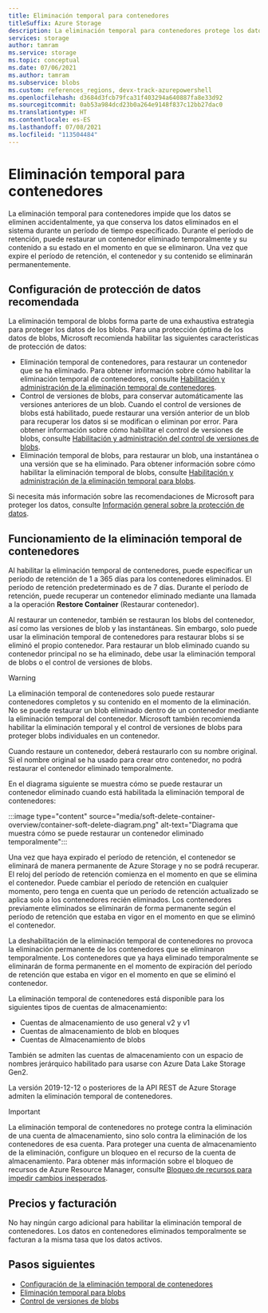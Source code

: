 ```yaml
---
title: Eliminación temporal para contenedores
titleSuffix: Azure Storage
description: La eliminación temporal para contenedores protege los datos para que pueda recuperarlos más fácilmente si una aplicación u otro usuario de la cuenta de almacenamiento los modifican o eliminan por error.
services: storage
author: tamram
ms.service: storage
ms.topic: conceptual
ms.date: 07/06/2021
ms.author: tamram
ms.subservice: blobs
ms.custom: references_regions, devx-track-azurepowershell
ms.openlocfilehash: d3684d3fcb79fca31f403294a640887fa8e33d92
ms.sourcegitcommit: 0ab53a984dcd23b0a264e9148f837c12bb27dac0
ms.translationtype: HT
ms.contentlocale: es-ES
ms.lasthandoff: 07/08/2021
ms.locfileid: "113504484"
---
```

# <a name="soft-delete-for-containers"></a>Eliminación temporal para contenedores

La eliminación temporal para contenedores impide que los datos se eliminen accidentalmente, ya que conserva los datos eliminados en el sistema durante un período de tiempo especificado. Durante el período de retención, puede restaurar un contenedor eliminado temporalmente y su contenido a su estado en el momento en que se eliminaron. Una vez que expire el período de retención, el contenedor y su contenido se eliminarán permanentemente.

## <a name="recommended-data-protection-configuration"></a>Configuración de protección de datos recomendada

La eliminación temporal de blobs forma parte de una exhaustiva estrategia para proteger los datos de los blobs. Para una protección óptima de los datos de blobs, Microsoft recomienda habilitar las siguientes características de protección de datos:

- Eliminación temporal de contenedores, para restaurar un contenedor que se ha eliminado. Para obtener información sobre cómo habilitar la eliminación temporal de contenedores, consulte [Habilitación y administración de la eliminación temporal de contenedores](soft-delete-container-enable.md).
- Control de versiones de blobs, para conservar automáticamente las versiones anteriores de un blob. Cuando el control de versiones de blobs está habilitado, puede restaurar una versión anterior de un blob para recuperar los datos si se modifican o eliminan por error. Para obtener información sobre cómo habilitar el control de versiones de blobs, consulte [Habilitación y administración del control de versiones de blobs](versioning-enable.md).
- Eliminación temporal de blobs, para restaurar un blob, una instantánea o una versión que se ha eliminado. Para obtener información sobre cómo habilitar la eliminación temporal de blobs, consulte [Habilitación y administración de la eliminación temporal para blobs](soft-delete-blob-enable.md).

Si necesita más información sobre las recomendaciones de Microsoft para proteger los datos, consulte [Información general sobre la protección de datos](data-protection-overview.md).

## <a name="how-container-soft-delete-works"></a>Funcionamiento de la eliminación temporal de contenedores

Al habilitar la eliminación temporal de contenedores, puede especificar un período de retención de 1 a 365 días para los contenedores eliminados. El período de retención predeterminado es de 7 días. Durante el período de retención, puede recuperar un contenedor eliminado mediante una llamada a la operación **Restore Container** (Restaurar contenedor).

Al restaurar un contenedor, también se restauran los blobs del contenedor, así como las versiones de blob y las instantáneas. Sin embargo, solo puede usar la eliminación temporal de contenedores para restaurar blobs si se eliminó el propio contenedor. Para restaurar un blob eliminado cuando su contenedor principal no se ha eliminado, debe usar la eliminación temporal de blobs o el control de versiones de blobs.

> [!WARNING]
> La eliminación temporal de contenedores solo puede restaurar contenedores completos y su contenido en el momento de la eliminación. No se puede restaurar un blob eliminado dentro de un contenedor mediante la eliminación temporal del contenedor. Microsoft también recomienda habilitar la eliminación temporal y el control de versiones de blobs para proteger blobs individuales en un contenedor.
>
> Cuando restaure un contenedor, deberá restaurarlo con su nombre original. Si el nombre original se ha usado para crear otro contenedor, no podrá restaurar el contenedor eliminado temporalmente.

En el diagrama siguiente se muestra cómo se puede restaurar un contenedor eliminado cuando está habilitada la eliminación temporal de contenedores:

:::image type="content" source="media/soft-delete-container-overview/container-soft-delete-diagram.png" alt-text="Diagrama que muestra cómo se puede restaurar un contenedor eliminado temporalmente":::

Una vez que haya expirado el período de retención, el contenedor se eliminará de manera permanente de Azure Storage y no se podrá recuperar. El reloj del período de retención comienza en el momento en que se elimina el contenedor. Puede cambiar el período de retención en cualquier momento, pero tenga en cuenta que un período de retención actualizado se aplica solo a los contenedores recién eliminados. Los contenedores previamente eliminados se eliminarán de forma permanente según el período de retención que estaba en vigor en el momento en que se eliminó el contenedor.

La deshabilitación de la eliminación temporal de contenedores no provoca la eliminación permanente de los contenedores que se eliminaron temporalmente. Los contenedores que ya haya eliminado temporalmente se eliminarán de forma permanente en el momento de expiración del período de retención que estaba en vigor en el momento en que se eliminó el contenedor.

La eliminación temporal de contenedores está disponible para los siguientes tipos de cuentas de almacenamiento:

- Cuentas de almacenamiento de uso general v2 y v1
- Cuentas de almacenamiento de blob en bloques
- Cuentas de Almacenamiento de blobs

También se admiten las cuentas de almacenamiento con un espacio de nombres jerárquico habilitado para usarse con Azure Data Lake Storage Gen2.

La versión 2019-12-12 o posteriores de la API REST de Azure Storage admiten la eliminación temporal de contenedores.

> [!IMPORTANT]
> La eliminación temporal de contenedores no protege contra la eliminación de una cuenta de almacenamiento, sino solo contra la eliminación de los contenedores de esa cuenta. Para proteger una cuenta de almacenamiento de la eliminación, configure un bloqueo en el recurso de la cuenta de almacenamiento. Para obtener más información sobre el bloqueo de recursos de Azure Resource Manager, consulte [Bloqueo de recursos para impedir cambios inesperados](../../azure-resource-manager/management/lock-resources.md).

## <a name="pricing-and-billing"></a>Precios y facturación

No hay ningún cargo adicional para habilitar la eliminación temporal de contenedores. Los datos en contenedores eliminados temporalmente se facturan a la misma tasa que los datos activos.

## <a name="next-steps"></a>Pasos siguientes

- [Configuración de la eliminación temporal de contenedores](soft-delete-container-enable.md)
- [Eliminación temporal para blobs](soft-delete-blob-overview.md)
- [Control de versiones de blobs](versioning-overview.md)
